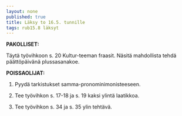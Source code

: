 ```yaml
---
layout: none
published: true
title: Läksy to 16.5. tunnille
tags: rub15.8 läksyt
---
```

**PAKOLLISET:**

Täytä työvihkoon s. 20 Kultur-teeman fraasit. Näsitä mahdollista tehdä päättöpäivänä plussasanakoe.

**POISSAOLIJAT:**

1. Pyydä tarkistukset samma-pronominimonisteeseen. 

2. Tee työvihkon s. 17-18 ja s. 19 kaksi ylintä laatikkoa.

3. Tee työvihkon s. 34 ja s. 35 ylin tehtävä.